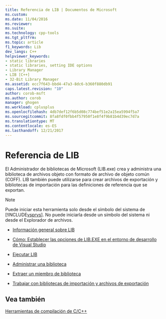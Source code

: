 ```yaml
---
title: Referencia de LIB | Documentos de Microsoft
ms.custom: 
ms.date: 11/04/2016
ms.reviewer: 
ms.suite: 
ms.technology: cpp-tools
ms.tgt_pltfrm: 
ms.topic: article
f1_keywords: Lib
dev_langs: C++
helpviewer_keywords:
- static libraries
- static libraries, setting IDE options
- Library Manager
- LIB [C++]
- 32-Bit Library Manager
ms.assetid: ecc7f643-bbd4-47a3-8dc6-b360f880db91
caps.latest.revision: "10"
author: corob-msft
ms.author: corob
manager: ghogen
ms.workload: cplusplus
ms.openlocfilehash: 4db7def12f6b5d08c774bef51e2a15ea5994f5a7
ms.sourcegitcommit: 8fa8fdf0fbb4f57950f1e8f4f9b81b4d39ec7d7a
ms.translationtype: MT
ms.contentlocale: es-ES
ms.lasthandoff: 12/21/2017
---
```

# <a name="lib-reference"></a>Referencia de LIB
El Administrador de bibliotecas de Microsoft (LIB.exe) crea y administra una biblioteca de archivos objeto con formato de archivo de objeto común (COFF). LIB también puede utilizarse para crear archivos de exportación y bibliotecas de importación para las definiciones de referencia que se exportan.  
  
> [!NOTE]
>  Puede iniciar esta herramienta solo desde el símbolo del sistema de [!INCLUDE[vsprvs](../../assembler/masm/includes/vsprvs_md.md)]. No puede iniciarla desde un símbolo del sistema ni desde el Explorador de archivos.  
  
-   [Información general sobre LIB](../../build/reference/overview-of-lib.md)  
  
-   [Cómo: Establecer las opciones de LIB.EXE en el entorno de desarrollo de Visual Studio](../../build/reference/how-to-set-lib-exe-options-in-the-visual-studio-development-environment.md)  
  
-   [Ejecutar LIB](../../build/reference/running-lib.md)  
  
-   [Administrar una biblioteca](../../build/reference/managing-a-library.md)  
  
-   [Extraer un miembro de biblioteca](../../build/reference/extracting-a-library-member.md)  
  
-   [Trabajar con bibliotecas de importación y archivos de exportación](../../build/reference/working-with-import-libraries-and-export-files.md)  
  
## <a name="see-also"></a>Vea también  
 [Herramientas de compilación de C/C++](../../build/reference/c-cpp-build-tools.md)